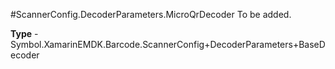 #ScannerConfig.DecoderParameters.MicroQrDecoder
To be added.

**Type** - Symbol.XamarinEMDK.Barcode.ScannerConfig+DecoderParameters+BaseDecoder



